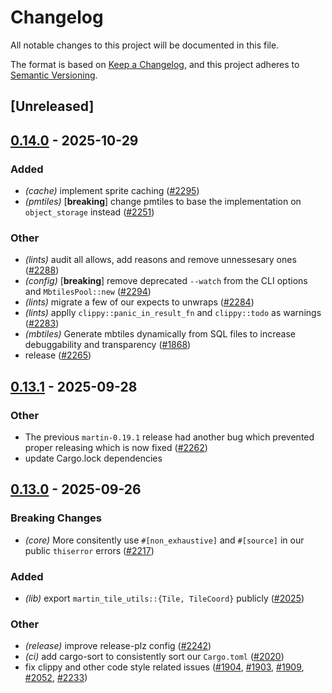# Changelog

All notable changes to this project will be documented in this file.

The format is based on [Keep a Changelog](https://keepachangelog.com/en/1.0.0/),
and this project adheres to [Semantic Versioning](https://semver.org/spec/v2.0.0.html).

## [Unreleased]

## [0.14.0](https://github.com/maplibre/martin/compare/mbtiles-v0.13.1...mbtiles-v0.14.0) - 2025-10-29

### Added

- *(cache)* implement sprite caching ([#2295](https://github.com/maplibre/martin/pull/2295))
- *(pmtiles)* [**breaking**] change pmtiles to base the implementation on `object_storage` instead ([#2251](https://github.com/maplibre/martin/pull/2251))

### Other

- *(lints)* audit all allows, add reasons and remove unnessesary ones ([#2288](https://github.com/maplibre/martin/pull/2288))
- *(config)* [**breaking**] remove deprecated `--watch` from the CLI options and `MbtilesPool::new` ([#2294](https://github.com/maplibre/martin/pull/2294))
- *(lints)* migrate a few of our expects to unwraps ([#2284](https://github.com/maplibre/martin/pull/2284))
- *(lints)* applly `clippy::panic_in_result_fn` and `clippy::todo` as warnings ([#2283](https://github.com/maplibre/martin/pull/2283))
- *(mbtiles)* Generate mbtiles dynamically from SQL files to increase debuggability and transparency ([#1868](https://github.com/maplibre/martin/pull/1868))
- release ([#2265](https://github.com/maplibre/martin/pull/2265))

## [0.13.1](https://github.com/maplibre/martin/compare/mbtiles-v0.13.0...mbtiles-v0.13.1) - 2025-09-28

### Other

- The previous `martin-0.19.1` release had another bug which prevented proper releasing which is now fixed ([#2262](https://github.com/maplibre/martin/pull/2262))
- update Cargo.lock dependencies

## [0.13.0](https://github.com/maplibre/martin/compare/mbtiles-v0.12.2...mbtiles-v0.13.0) - 2025-09-26

### Breaking Changes

- *(core)* More consitently use `#[non_exhaustive]` and `#[source]` in our public `thiserror` errors ([#2217](https://github.com/maplibre/martin/pull/2217))

### Added

- *(lib)* export `martin_tile_utils::{Tile, TileCoord}` publicly ([#2025](https://github.com/maplibre/martin/pull/2025))

### Other

- *(release)* improve release-plz config ([#2242](https://github.com/maplibre/martin/pull/2242))
- *(ci)* add cargo-sort to consistently sort our `Cargo.toml` ([#2020](https://github.com/maplibre/martin/pull/2020))
- fix clippy and other code style related issues ([#1904](https://github.com/maplibre/martin/pull/1904), [#1903](https://github.com/maplibre/martin/pull/1903), [#1909](https://github.com/maplibre/martin/pull/1909), [#2052](https://github.com/maplibre/martin/pull/2052), [#2233](https://github.com/maplibre/martin/pull/2233))
